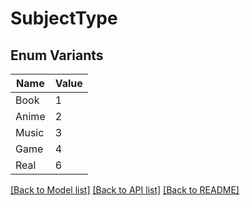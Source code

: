 # SubjectType

## Enum Variants

| Name | Value |
|---- | -----|
| Book | 1 |
| Anime | 2 |
| Music | 3 |
| Game | 4 |
| Real | 6 |


[[Back to Model list]](../README.md#documentation-for-models) [[Back to API list]](../README.md#documentation-for-api-endpoints) [[Back to README]](../README.md)


